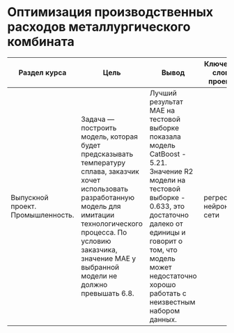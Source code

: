# Оптимизация производственных расходов металлургического комбината

Раздел курса | Цель | Вывод| Ключевые слова проекта | Используемые библиотеки
------------- |----------------| ---------------- | ---------------- | -----------------------
Выпускной проект. Промышлeнность. | Задача — построить модель, которая будет предсказывать температуру сплава, заказчик хочет использовать разработанную модель для имитации технологического процесса. По условию заказчика, значение МАЕ у выбранной модели не должно превышать 6.8. |Лучший результат MAE на тестовой выборке показала модель CatBoost - 5.21. Значение R2 модели на тестовой выборке - 0.633, это достаточно далеко от единицы и говорит о том, что модель может недостаточно хорошо работать с неизвестным набором данных.|  регрессия, нейронные сети | `SQL`,`matplotlib`, `seaborn`,`sklearn`, `Python`
